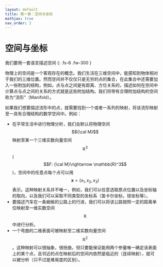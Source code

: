 ```yaml
---
layout: default
title: 第一章：空间与坐标
mathjax: true
nav_order: 3
---
```




# 空间与坐标

我们要用一套语言描述空间
{: .fs-6 .fw-300 }

物理上的空间是一个客观存在的概念。我们生活在三维空间中，能感知到物体相对于我们的三维位置。然而空间并不仅仅只是无穷的点的集合，在此集合中还需要加入一些附加的结构，例如，点与点之间是有距离、方位关系的，描述如何在空间中计算点与点之间的关系的方式就是这些附加结构。我们将带有合理附加结构的空间称为“流形”（Manifold）。

如果我们想要描述流形中的点，就需要找到一个或者一系列的映射，将该流形映射至一具有合理结构的数学空间中。例如：

- 在平常生活中进行物理分析，我们会默认将物理空间$${\cal M}$$映射至某一个三维实数向量空间$$\mathbb{R}^3$$ ($$F: {\cal M}\rightarrow \mathbb{R}^3$$)，空间中的任意点每个点可以用$$\mathbf{x}=(x_1,x_2,x_3)$$表示。这种映射关系并不唯一，例如，我们可以任意选取原点位置以及坐标轴的取向，以及我们可以采取不同类型的坐标系（笛卡尔坐标，球坐标等）。
- 要描述汽车在一条蜿蜒的公路上的行进，我们可以将该公路按照一定的距离单位映射至一维实数空间$$\mathbb{R}$$中进行分析。
- 一个弯曲的二维表面可被映射至二维实数向量空间$$\mathbb{R}^2$$。这种映射可以很抽象，很扭曲，但只要能保证能用两个参量唯一确定该表面上的某个点，且邻近的点在映射后的空间内依然是临近的（连续映射），就可以被分析（只不过是难易度的区别）。
